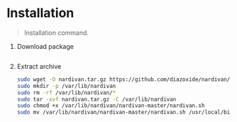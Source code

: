 # Installation

> Installation command.  
 
1. Download package
    ```bash
    ```
2. Extract archive
    ```bash
    sudo wget -O nardivan.tar.gz https://github.com/diazoxide/nardivan/archive/master.tar.gz
    sudo mkdir -p /var/lib/nardivan
    sudo rm -rf /var/lib/nardivan/* 
    sudo tar -xvf nardivan.tar.gz -C /var/lib/nardivan 
    sudo chmod +x /var/lib/nardivan/nardivan-master/nardivan.sh 
    sudo mv /var/lib/nardivan/nardivan-master/nardivan.sh /usr/local/bin/nardivan
    ```
